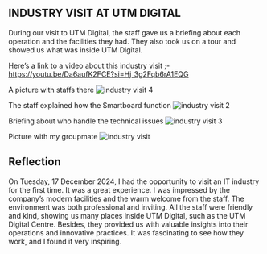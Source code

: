 ## INDUSTRY VISIT AT UTM DIGITAL

During our visit to UTM Digital, the staff gave us a briefing about each operation and the facilities they had. They also took us on a tour and showed us what was inside UTM Digital.

Here’s a link to a video about this industry visit ;-
https://youtu.be/Da6aufK2FCE?si=Hj_3g2Fqb6rA1EQG

A picture with staffs there
![industry visit 4](https://github.com/user-attachments/assets/dc022278-bbb1-461a-8c33-ef17c6864135)

The staff explained how the Smartboard function
![industry visit 2](https://github.com/user-attachments/assets/6711b1bf-c447-4422-a147-77864ec59575)

Briefing about who handle the technical issues
![industry visit 3](https://github.com/user-attachments/assets/ff6329cd-a857-498b-a558-85e65ff2d032)

Picture with my groupmate
![industry visit](https://github.com/user-attachments/assets/244db3cc-1748-45d2-9fa8-9c9fd266f63c)


## Reflection
On Tuesday, 17 December 2024, I had the opportunity to visit an IT industry for the first time. It was a great experience. I was impressed by the company’s modern facilities and the warm welcome from the staff. The environment was both professional and inviting. All the staff were friendly and kind, showing us many places inside UTM Digital, such as the UTM Digital Centre. Besides, they provided us with valuable insights into their operations and innovative practices. It was fascinating to see how they work, and I found it very inspiring. 
